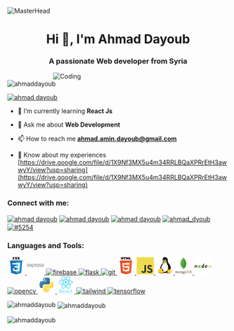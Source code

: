 ![MasterHead](https://raw.githubusercontent.com/PolarBearGG/PolarBearGG/master/web-developer.gif)
<h1 align="center">Hi 👋, I'm Ahmad Dayoub</h1>
<h3 align="center">A passionate Web developer from Syria</h3>
<img align="right" width="400" src="https://hack.codingblocks.com/_nuxt/img/maingif.1646021.gif" alt="Coding">

<p align="left"> <img src="https://komarev.com/ghpvc/?username=ahmaddayoub&label=Profile%20views&color=0e75b6&style=flat" alt="ahmaddayoub" /> </p>

<p align="left"> <a href="https://twitter.com/ahmad dayoub" target="blank"><img src="https://img.shields.io/twitter/follow/ahmad dayoub?logo=twitter&style=for-the-badge" alt="ahmad dayoub" /></a> </p>

- 🌱 I’m currently learning **React Js**

- 💬 Ask me about **Web Development**

- 📫 How to reach me **ahmad.amin.dayoub@gmail.com**

- 📄 Know about my experiences [https://drive.google.com/file/d/1X9Nf3MX5u4m34RRLBQaXPRrEtH3awwyY/view?usp=sharing](https://drive.google.com/file/d/1X9Nf3MX5u4m34RRLBQaXPRrEtH3awwyY/view?usp=sharing)

<h3 align="left">Connect with me:</h3>
<p align="left">
<a href="https://twitter.com/AhmadDayoub" target="blank"><img align="center" src="https://raw.githubusercontent.com/rahuldkjain/github-profile-readme-generator/master/src/images/icons/Social/twitter.svg" alt="ahmad dayoub" height="30" width="40" /></a>
<a href="https://linkedin.com/in/ahmad-dayoub-" target="blank"><img align="center" src="https://raw.githubusercontent.com/rahuldkjain/github-profile-readme-generator/master/src/images/icons/Social/linked-in-alt.svg" alt="ahmad dayoub" height="30" width="40" /></a>
<a href="https://fb.com/ahmad dayoub" target="blank"><img align="center" src="https://raw.githubusercontent.com/rahuldkjain/github-profile-readme-generator/master/src/images/icons/Social/facebook.svg" alt="ahmad dayoub" height="30" width="40" /></a>
<a href="https://instagram.com/ahmad_dyoub" target="blank"><img align="center" src="https://raw.githubusercontent.com/rahuldkjain/github-profile-readme-generator/master/src/images/icons/Social/instagram.svg" alt="ahmad_dyoub" height="30" width="40" /></a>
<a href="https://discord.gg/#5254" target="blank"><img align="center" src="https://raw.githubusercontent.com/rahuldkjain/github-profile-readme-generator/master/src/images/icons/Social/discord.svg" alt="#5254" height="30" width="40" /></a>
</p>

<h3 align="left">Languages and Tools:</h3>
<p align="left"> <a href="https://www.w3schools.com/css/" target="_blank" rel="noreferrer"> <img src="https://raw.githubusercontent.com/devicons/devicon/master/icons/css3/css3-original-wordmark.svg" alt="css3" width="40" height="40"/> </a> <a href="https://expressjs.com" target="_blank" rel="noreferrer"> <img src="https://raw.githubusercontent.com/devicons/devicon/master/icons/express/express-original-wordmark.svg" alt="express" width="40" height="40"/> </a> <a href="https://firebase.google.com/" target="_blank" rel="noreferrer"> <img src="https://www.vectorlogo.zone/logos/firebase/firebase-icon.svg" alt="firebase" width="40" height="40"/> </a> <a href="https://flask.palletsprojects.com/" target="_blank" rel="noreferrer"> <img src="https://www.vectorlogo.zone/logos/pocoo_flask/pocoo_flask-icon.svg" alt="flask" width="40" height="40"/> </a> <a href="https://git-scm.com/" target="_blank" rel="noreferrer"> <img src="https://www.vectorlogo.zone/logos/git-scm/git-scm-icon.svg" alt="git" width="40" height="40"/> </a> <a href="https://www.w3.org/html/" target="_blank" rel="noreferrer"> <img src="https://raw.githubusercontent.com/devicons/devicon/master/icons/html5/html5-original-wordmark.svg" alt="html5" width="40" height="40"/> </a> <a href="https://developer.mozilla.org/en-US/docs/Web/JavaScript" target="_blank" rel="noreferrer"> <img src="https://raw.githubusercontent.com/devicons/devicon/master/icons/javascript/javascript-original.svg" alt="javascript" width="40" height="40"/> </a> <a href="https://www.linux.org/" target="_blank" rel="noreferrer"> <img src="https://raw.githubusercontent.com/devicons/devicon/master/icons/linux/linux-original.svg" alt="linux" width="40" height="40"/> </a> <a href="https://www.mongodb.com/" target="_blank" rel="noreferrer"> <img src="https://raw.githubusercontent.com/devicons/devicon/master/icons/mongodb/mongodb-original-wordmark.svg" alt="mongodb" width="40" height="40"/> </a> <a href="https://nodejs.org" target="_blank" rel="noreferrer"> <img src="https://raw.githubusercontent.com/devicons/devicon/master/icons/nodejs/nodejs-original-wordmark.svg" alt="nodejs" width="40" height="40"/> </a> <a href="https://opencv.org/" target="_blank" rel="noreferrer"> <img src="https://www.vectorlogo.zone/logos/opencv/opencv-icon.svg" alt="opencv" width="40" height="40"/> </a> <a href="https://www.python.org" target="_blank" rel="noreferrer"> <img src="https://raw.githubusercontent.com/devicons/devicon/master/icons/python/python-original.svg" alt="python" width="40" height="40"/> </a> <a href="https://reactjs.org/" target="_blank" rel="noreferrer"> <img src="https://raw.githubusercontent.com/devicons/devicon/master/icons/react/react-original-wordmark.svg" alt="react" width="40" height="40"/> </a> <a href="https://tailwindcss.com/" target="_blank" rel="noreferrer"> <img src="https://www.vectorlogo.zone/logos/tailwindcss/tailwindcss-icon.svg" alt="tailwind" width="40" height="40"/> </a> <a href="https://www.tensorflow.org" target="_blank" rel="noreferrer"> <img src="https://www.vectorlogo.zone/logos/tensorflow/tensorflow-icon.svg" alt="tensorflow" width="40" height="40"/> </a> </p>

<p><img align="left" src="https://github-readme-stats.vercel.app/api/top-langs?username=ahmaddayoub&show_icons=true&locale=en&layout=compact" alt="ahmaddayoub" /></p>

<p>&nbsp;<img align="center" src="https://github-readme-stats.vercel.app/api?username=ahmaddayoub&show_icons=true&locale=en" alt="ahmaddayoub" /></p>

<p><img align="center" src="https://github-readme-streak-stats.herokuapp.com/?user=ahmaddayoub&" alt="ahmaddayoub" /></p>

